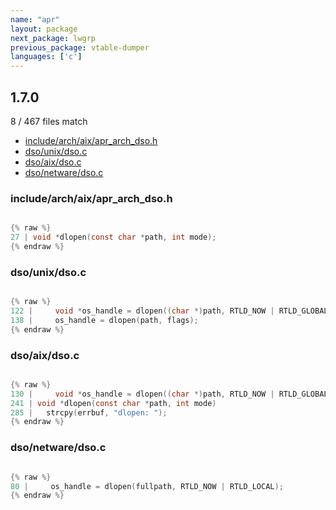 ```yaml
---
name: "apr"
layout: package
next_package: lwgrp
previous_package: vtable-dumper
languages: ['c']
---
```

## 1.7.0
8 / 467 files match

 - [include/arch/aix/apr_arch_dso.h](#includearchaixapr_arch_dsoh)
 - [dso/unix/dso.c](#dsounixdsoc)
 - [dso/aix/dso.c](#dsoaixdsoc)
 - [dso/netware/dso.c](#dsonetwaredsoc)

### include/arch/aix/apr_arch_dso.h

```c

{% raw %}
27 | void *dlopen(const char *path, int mode);
{% endraw %}

```
### dso/unix/dso.c

```c

{% raw %}
122 |     void *os_handle = dlopen((char *)path, RTLD_NOW | RTLD_GLOBAL);
138 |     os_handle = dlopen(path, flags);
{% endraw %}

```
### dso/aix/dso.c

```c

{% raw %}
130 |     void *os_handle = dlopen((char *)path, RTLD_NOW | RTLD_GLOBAL);
241 | void *dlopen(const char *path, int mode)
285 | 	strcpy(errbuf, "dlopen: ");
{% endraw %}

```
### dso/netware/dso.c

```c

{% raw %}
80 |     os_handle = dlopen(fullpath, RTLD_NOW | RTLD_LOCAL);
{% endraw %}

```